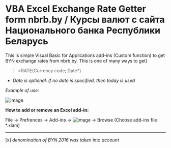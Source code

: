 # VBA Excel Exchange Rate Getter form nbrb.by / Курсы валют с сайта Национального банка Республики Беларусь

This is simple Visual Basic for Applications add-ins (Custom function) to get BYN exchange rates from nbrb.by. This is one of many ways to get)

>=RATE(Currency code; Date*)  

* *Date is optional. If no date is specified, then today is used*

*Example of use:*

![image](https://user-images.githubusercontent.com/48428962/150287073-d610ec06-20a0-45b9-bdc0-f9613e8a683c.png)

**How to add or remove an Excel add-in:**

File -> Prefrences -> Add-ins -> ![image](https://user-images.githubusercontent.com/48428962/150304973-3aea62e5-81d2-485e-b47e-d973dcd5e674.png) -> Browse (Choose add-ins file *.xlam)

---
[x] *denomination of BYN 2016 was taken into account*
